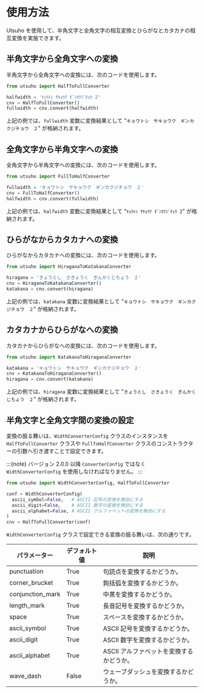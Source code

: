 # 使用方法

Utsuho を使用して、半角文字と全角文字の相互変換とひらがなとカタカナの相互変換を実施できます。

## 半角文字から全角文字への変換

半角文字から全角文字への変換には、次のコードを使用します。

```python
from utsuho import HalfToFullConverter

halfwidth = 'ｷｮｳﾄｼ ｻｷｮｳｸ ｷﾞﾝｶｸｼﾞﾁｮｳ 2'
cnv = HalfToFullConverter()
fullwidth = cnv.convert(halfwidth)
```

上記の例では、`fullwidth` 変数に変換結果として "`キョウトシ　サキョウク　ギンカクジチョウ　２`" が格納されます。

## 全角文字から半角文字への変換

全角文字から半角文字への変換には、次のコードを使用します。

```python
from utsuho import FullToHalfConverter

fullwidth = 'キョウトシ　サキョウク　ギンカクジチョウ　２'
cnv = FullToHalfConverter()
halfwidth = cnv.convert(fullwidth)
```

上記の例では、`halfwidth` 変数に変換結果として "`ｷｮｳﾄｼ ｻｷｮｳｸ ｷﾞﾝｶｸｼﾞﾁｮｳ 2`" が格納されます。

## ひらがなからカタカナへの変換

ひらがなからカタカナへの変換には、次のコードを使用します。

```python
from utsuho import HiraganaToKatakanaConverter

hiragana = 'きょうとし　さきょうく　ぎんかくじちょう　２'
cnv = HiraganaToKatakanaConverter()
katakana = cnv.convert(hiragana)
```

上記の例では、`katakana` 変数に変換結果として "`キョウトシ　サキョウク　ギンカクジチョウ　２`" が格納されます。

## カタカナからひらがなへの変換

カタカナからひらがなへの変換には、次のコードを使用します。

```python
from utsuho import KatakanaToHiraganaConverter

katakana = 'キョウトシ　サキョウク　ギンカクジチョウ　２'
cnv = KatakanaToHiraganaConverter()
hiragana = cnv.convert(katakana)
```

上記の例では、`hiragana` 変数に変換結果として "`きょうとし　さきょうく　ぎんかくじちょう　２`" が格納されます。

## 半角文字と全角文字間の変換の設定

変換の振る舞いは、`WidthConverterConfig` クラスのインスタンスを `HalfToFullConverter` クラスや `FullToHalfConverter` クラスのコンストラクターの引数へ引き渡すことで設定できます。

:::{note}
バージョン 2.0.0 以降 `ConverterConfig` ではなく `WidthConverterConfig` を使用しなければなりません。
:::

```python
from utsuho import WidthConverterConfig, HalfToFullConverter

conf = WidthConverterConfig(
  ascii_symbol=False,   # ASCII 記号の変換を無効にする
  ascii_digit=False,    # ASCII 数字の変換を無効にする
  ascii_alphabet=False, # ASCII アルファベットの変換を無効にする
)
cnv = HalfToFullConverter(conf)
```

`WidthConverterConfig` クラスで設定できる変換の振る舞いは、次の通りです。

| パラメーター     | デフォルト値 | 説明                                     |
| ---------------- | ------------ | ---------------------------------------- |
| punctuation      | True         | 句読点を変換するかどうか。               |
| corner_brucket   | True         | 鉤括弧を変換するかどうか。               |
| conjunction_mark | True         | 中黒を変換するかどうか。                 |
| length_mark      | True         | 長音記号を変換するかどうか。             |
| space            | True         | スペースを変換するかどうか。             |
| ascii_symbol     | True         | ASCII 記号を変換するかどうか。           |
| ascii_digit      | True         | ASCII 数字を変換するかどうか。           |
| ascii_alphabet   | True         | ASCII アルファベットを変換するかどうか。 |
| wave_dash        | False        | ウェーブダッシュを変換するかどうか。     |
